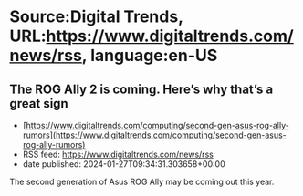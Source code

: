 # Source:Digital Trends, URL:https://www.digitaltrends.com/news/rss, language:en-US

## The ROG Ally 2 is coming. Here’s why that’s a great sign
 - [https://www.digitaltrends.com/computing/second-gen-asus-rog-ally-rumors](https://www.digitaltrends.com/computing/second-gen-asus-rog-ally-rumors)
 - RSS feed: https://www.digitaltrends.com/news/rss
 - date published: 2024-01-27T09:34:31.303658+00:00

The second generation of Asus ROG Ally may be coming out this year.

